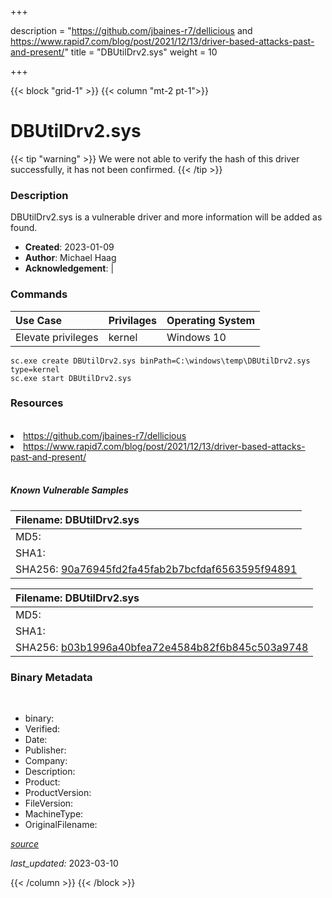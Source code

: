 +++

description = "https://github.com/jbaines-r7/dellicious and https://www.rapid7.com/blog/post/2021/12/13/driver-based-attacks-past-and-present/"
title = "DBUtilDrv2.sys"
weight = 10

+++


{{< block "grid-1" >}}
{{< column "mt-2 pt-1">}}




# DBUtilDrv2.sys 


{{< tip "warning" >}}
We were not able to verify the hash of this driver successfully, it has not been confirmed.
{{< /tip >}}




### Description


DBUtilDrv2.sys is a vulnerable driver and more information will be added as found.


- **Created**: 2023-01-09
- **Author**: Michael Haag
- **Acknowledgement**:  | [](https://twitter.com/)

### Commands

| Use Case | Privilages | Operating System | 
|:---- | ---- | ---- |
| Elevate privileges | kernel | Windows 10 |

```
sc.exe create DBUtilDrv2.sys binPath=C:\windows\temp\DBUtilDrv2.sys type=kernel
sc.exe start DBUtilDrv2.sys
```

### Resources
<br>


<li><a href=" https://github.com/jbaines-r7/dellicious"> https://github.com/jbaines-r7/dellicious</a></li>

<li><a href=" https://www.rapid7.com/blog/post/2021/12/13/driver-based-attacks-past-and-present/"> https://www.rapid7.com/blog/post/2021/12/13/driver-based-attacks-past-and-present/</a></li>


<br>


##### Known Vulnerable Samples

| Filename: DBUtilDrv2.sys |
|:---- |
|MD5: <a href="https://www.virustotal.com/gui/file/{&#39;Filename&#39;: &#39;DBUtilDrv2.sys&#39;, &#39;MD5&#39;: &#39;&#39;, &#39;SHA1&#39;: &#39;&#39;, &#39;SHA256&#39;: &#39;90a76945fd2fa45fab2b7bcfdaf6563595f94891&#39;}"></a>|
|SHA1: <a href="https://www.virustotal.com/gui/file/{&#39;Filename&#39;: &#39;DBUtilDrv2.sys&#39;, &#39;MD5&#39;: &#39;&#39;, &#39;SHA1&#39;: &#39;&#39;, &#39;SHA256&#39;: &#39;90a76945fd2fa45fab2b7bcfdaf6563595f94891&#39;}"></a>|
|SHA256: <a href="https://www.virustotal.com/gui/file/{&#39;Filename&#39;: &#39;DBUtilDrv2.sys&#39;, &#39;MD5&#39;: &#39;&#39;, &#39;SHA1&#39;: &#39;&#39;, &#39;SHA256&#39;: &#39;90a76945fd2fa45fab2b7bcfdaf6563595f94891&#39;}">90a76945fd2fa45fab2b7bcfdaf6563595f94891</a>|

| Filename: DBUtilDrv2.sys |
|:---- |
|MD5: <a href="https://www.virustotal.com/gui/file/{&#39;Filename&#39;: &#39;DBUtilDrv2.sys&#39;, &#39;MD5&#39;: &#39;&#39;, &#39;SHA1&#39;: &#39;&#39;, &#39;SHA256&#39;: &#39;b03b1996a40bfea72e4584b82f6b845c503a9748&#39;}"></a>|
|SHA1: <a href="https://www.virustotal.com/gui/file/{&#39;Filename&#39;: &#39;DBUtilDrv2.sys&#39;, &#39;MD5&#39;: &#39;&#39;, &#39;SHA1&#39;: &#39;&#39;, &#39;SHA256&#39;: &#39;b03b1996a40bfea72e4584b82f6b845c503a9748&#39;}"></a>|
|SHA256: <a href="https://www.virustotal.com/gui/file/{&#39;Filename&#39;: &#39;DBUtilDrv2.sys&#39;, &#39;MD5&#39;: &#39;&#39;, &#39;SHA1&#39;: &#39;&#39;, &#39;SHA256&#39;: &#39;b03b1996a40bfea72e4584b82f6b845c503a9748&#39;}">b03b1996a40bfea72e4584b82f6b845c503a9748</a>|




### Binary Metadata
<br>

- binary: 
- Verified: 
- Date: 
- Publisher: 
- Company: 
- Description: 
- Product: 
- ProductVersion: 
- FileVersion: 
- MachineType: 
- OriginalFilename: 

[*source*](https://github.com/magicsword-io/LOLDrivers/tree/main/yaml/dbutildrv2.sys.yml)

*last_updated:* 2023-03-10


{{< /column >}}
{{< /block >}}

